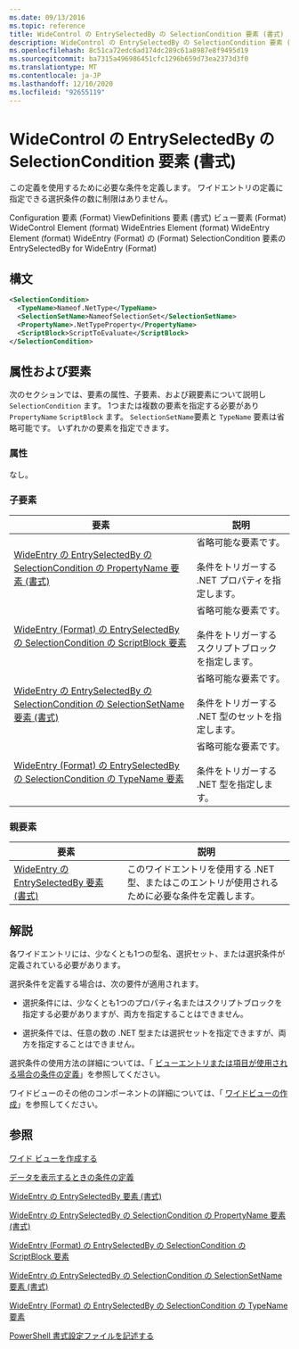 ```yaml
---
ms.date: 09/13/2016
ms.topic: reference
title: WideControl の EntrySelectedBy の SelectionCondition 要素 (書式)
description: WideControl の EntrySelectedBy の SelectionCondition 要素 (書式)
ms.openlocfilehash: 8c51ca72edc6ad174dc289c61a8987e8f9495d19
ms.sourcegitcommit: ba7315a496986451cfc1296b659d73ea2373d3f0
ms.translationtype: MT
ms.contentlocale: ja-JP
ms.lasthandoff: 12/10/2020
ms.locfileid: "92655119"
---
```

# <a name="selectioncondition-element-for-entryselectedby-for-widecontrol-format"></a>WideControl の EntrySelectedBy の SelectionCondition 要素 (書式)

この定義を使用するために必要な条件を定義します。 ワイドエントリの定義に指定できる選択条件の数に制限はありません。

Configuration 要素 (Format) ViewDefinitions 要素 (書式) ビュー要素 (Format) WideControl Element (format) WideEntries Element (format) WideEntry Element (format) WideEntry (Format) の (Format) SelectionCondition 要素の EntrySelectedBy for WideEntry (Format)

## <a name="syntax"></a>構文

```xml
<SelectionCondition>
  <TypeName>Nameof.NetType</TypeName>
  <SelectionSetName>NameofSelectionSet</SelectionSetName>
  <PropertyName>.NetTypeProperty</PropertyName>
  <ScriptBlock>ScriptToEvaluate</ScriptBlock>
</SelectionCondition>
```

## <a name="attributes-and-elements"></a>属性および要素

次のセクションでは、要素の属性、子要素、および親要素について説明し `SelectionCondition` ます。 1つまたは複数の要素を指定する必要があり `PropertyName` `ScriptBlock` ます。 `SelectionSetName`要素と `TypeName` 要素は省略可能です。 いずれかの要素を指定できます。

### <a name="attributes"></a>属性

なし。

### <a name="child-elements"></a>子要素

|要素|説明|
|-------------|-----------------|
|[WideEntry の EntrySelectedBy の SelectionCondition の PropertyName 要素 (書式)](./propertyname-element-for-selectioncondition-for-entryselectedby-for-wideentry-format.md)|省略可能な要素です。<br /><br /> 条件をトリガーする .NET プロパティを指定します。|
|[WideEntry (Format) の EntrySelectedBy の SelectionCondition の ScriptBlock 要素](./scriptblock-element-for-selectioncondition-for-entryselectedby-for-widecontrol-format.md)|省略可能な要素です。<br /><br /> 条件をトリガーするスクリプトブロックを指定します。|
|[WideEntry の EntrySelectedBy の SelectionCondition の SelectionSetName 要素 (書式)](./selectionsetname-element-for-selectioncondition-for-entryselectedby-for-wideentry-format.md)|省略可能な要素です。<br /><br /> 条件をトリガーする .NET 型のセットを指定します。|
|[WideEntry (Format) の EntrySelectedBy の SelectionCondition の TypeName 要素](./typename-element-for-selectioncondition-for-entryselectedby-for-widecontrol-format.md)|省略可能な要素です。<br /><br /> 条件をトリガーする .NET 型を指定します。|

### <a name="parent-elements"></a>親要素

|要素|説明|
|-------------|-----------------|
|[WideEntry の EntrySelectedBy 要素 (書式)](./entryselectedby-element-for-wideentry-format.md)|このワイドエントリを使用する .NET 型、またはこのエントリが使用されるために必要な条件を定義します。|

## <a name="remarks"></a>解説

各ワイドエントリには、少なくとも1つの型名、選択セット、または選択条件が定義されている必要があります。

選択条件を定義する場合は、次の要件が適用されます。

- 選択条件には、少なくとも1つのプロパティ名またはスクリプトブロックを指定する必要がありますが、両方を指定することはできません。

- 選択条件では、任意の数の .NET 型または選択セットを指定できますが、両方を指定することはできません。

選択条件の使用方法の詳細については、「 [ビューエントリまたは項目が使用される場合の条件の定義](./defining-conditions-for-displaying-data.md)」を参照してください。

ワイドビューのその他のコンポーネントの詳細については、「 [ワイドビューの作成](./creating-a-wide-view.md)」を参照してください。

## <a name="see-also"></a>参照

[ワイド ビューを作成する](./creating-a-wide-view.md)

[データを表示するときの条件の定義](./defining-conditions-for-displaying-data.md)

[WideEntry の EntrySelectedBy 要素 (書式)](./entryselectedby-element-for-wideentry-format.md)

[WideEntry の EntrySelectedBy の SelectionCondition の PropertyName 要素 (書式)](./propertyname-element-for-selectioncondition-for-entryselectedby-for-wideentry-format.md)

[WideEntry (Format) の EntrySelectedBy の SelectionCondition の ScriptBlock 要素](./scriptblock-element-for-selectioncondition-for-entryselectedby-for-widecontrol-format.md)

[WideEntry の EntrySelectedBy の SelectionCondition の SelectionSetName 要素 (書式)](./selectionsetname-element-for-selectioncondition-for-entryselectedby-for-wideentry-format.md)

[WideEntry (Format) の EntrySelectedBy の SelectionCondition の TypeName 要素](./typename-element-for-selectioncondition-for-entryselectedby-for-widecontrol-format.md)

[PowerShell 書式設定ファイルを記述する](./writing-a-powershell-formatting-file.md)
